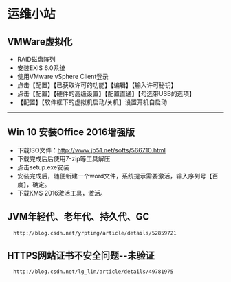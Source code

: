 # 运维小站

## VMWare虚拟化

- RAID磁盘阵列
- 安装EXIS 6.0系统
- 使用VMware vSphere Client登录
- 点击【配置】【已获取许可的功能】【编辑】【输入许可秘钥】
- 点击【配置】【硬件的高级设置】【配置直通】【勾选带USB的选项】
- 【配置】【软件框下的虚拟机启动/关机】设置开机自启动

-----------

## Win 10 安装Office 2016增强版

 - 下载ISO文件：http://www.jb51.net/softs/566710.html
 - 下载完成后后使用7-zip等工具解压
 - 点击setup.exe安装
 - 安装完成后，随便新建一个word文件，系统提示需要激活，输入序列号【百度】，确定。
 - 下载KMS 2016激活工具，激活。

## JVM年轻代、老年代、持久代、GC
      http://blog.csdn.net/yrpting/article/details/52859721

## HTTPS网站证书不安全问题--未验证

      http://blog.csdn.net/lg_lin/article/details/49781975
